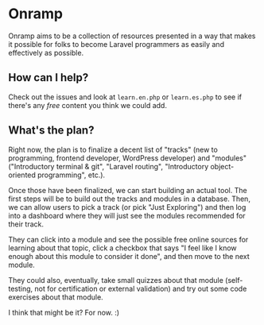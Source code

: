 # Onramp

Onramp aims to be a collection of resources presented in a way that makes it possible for folks to become Laravel programmers as easily and effectively as possible.

## How can I help?

Check out the issues and look at `learn.en.php` or `learn.es.php` to see if there's any *free* content you think we could add.

## What's the plan?

Right now, the plan is to finalize a decent list of "tracks" (new to programming, frontend developer, WordPress developer) and "modules" ("Introductory terminal & git", "Laravel routing", "Introductory object-oriented programming", etc.).

Once those have been finalized, we can start building an actual tool. The first steps will be to build out the tracks and modules in a database. Then, we can allow users to pick a track (or pick "Just Exploring") and then log into a dashboard where they will just see the modules recommended for their track.

They can click into a module and see the possible free online sources for learning about that topic, click a checkbox that says "I feel like I know enough about this module to consider it done", and then move to the next module.

They could also, eventually, take small quizzes about that module (self-testing, not for certification or external validation) and try out some code exercises about that module.

I think that might be it? For now. :)
